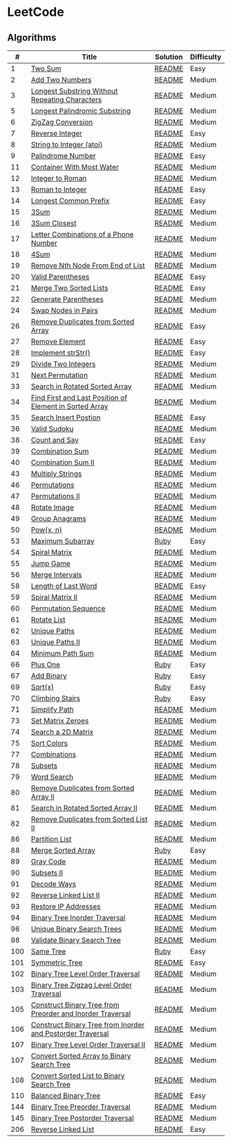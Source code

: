 # LeetCode 
## Algorithms

| # | Title | Solution | Difficulty |
|---| ----- | -------- | ---------- |
|1|[Two Sum](https://leetcode.com/problems/two-sum/description/)|[README](./algorithms/two_sum)|Easy|
|2|[Add Two Numbers](https://leetcode.com/problems/add-two-numbers/description/)|[README](./algorithms/add_two_numbers)|Medium|
|3|[Longest Substring Without Repeating Characters](https://leetcode.com/problems/longest-substring-without-repeating-characters/description/)|[README](./algorithms/longest_substring_without_repeating_characters)|Medium|
|5|[Longest Palindromic Substring](https://leetcode.com/problems/longest-palindromic-substring/description/)|[README](./algorithms/longest_palindromic_substring)|Medium|
|6|[ZigZag Conversion](https://leetcode.com/problems/zigzag-conversion/description/)|[README](./algorithms/zigzag_conversion)|Medium|
|7|[Reverse Integer](https://leetcode.com/problems/reverse-integer/description/)|[README](./algorithms/reverse_integer)|Easy|
|8|[String to Integer (atoi)](https://leetcode.com/problems/string-to-integer-atoi/description/)|[README](./algorithms/string_to_integer_atoi)|Medium|
|9|[Palindrome Number](https://leetcode.com/problems/palindrome-number/description/)|[README](./algorithms/palindrome_number)|Easy|
|11|[Container With Most Water](https://leetcode.com/problems/container-with-most-water/description/)|[README](./algorithms/container_with_most_water)|Medium|
|12|[Integer to Roman](https://leetcode.com/problems/integer-to-roman/description/)|[README](./algorithms/integer_to_roman)|Medium|
|13|[Roman to Integer](https://leetcode.com/problems/roman-to-integer/description/)|[README](./algorithms/roman_to_integer)|Easy|
|14|[Longest Common Prefix](https://leetcode.com/problems/longest-common-prefix/description/)|[README](./algorithms/longest_common_prefix)|Easy|
|15|[3Sum](https://leetcode.com/problems/3sum/description/)|[README](./algorithms/three_sum)|Medium|
|16|[3Sum Closest](https://leetcode.com/problems/3sum-closest/description/)|[README](./algorithms/three_sum_closest)|Medium|
|17|[Letter Combinations of a Phone Number](https://leetcode.com/problems/letter-combinations-of-a-phone-number/description/)|[README](./algorithms/letter_combinations_of_a_phone_number)|Medium|
|18|[4Sum](https://leetcode.com/problems/4sum/description/)|[README](./algorithms/four_sum)|Medium|
|19|[Remove Nth Node From End of List](https://leetcode.com/problems/remove-nth-node-from-end-of-list/description/)|[README](./algorithms/remove_nth_from_end_of_list)|Medium|
|20|[Valid Parentheses](https://leetcode.com/problems/valid-parentheses/description/)|[README](./algorithms/valid_parentheses)|Easy|
|21|[Merge Two Sorted Lists](https://leetcode.com/problems/merge-two-sorted-lists/description/)|[README](./algorithms/merge_two_sorted_lists)|Easy|
|22|[Generate Parentheses](https://leetcode.com/problems/generate-parentheses/description/)|[README](./algorithms/generate_parentheses)|Medium|
|24|[Swap Nodes in Pairs](https://leetcode.com/problems/swap-nodes-in-pairs/description/)|[README](./algorithms/swap_nodes_in_pairs)|Medium|
|26|[Remove Duplicates from Sorted Array](https://leetcode.com/problems/remove-duplicates-from-sorted-array/description/)|[README](./algorithms/remove_duplicates_from_sorted_array)|Easy|
|27|[Remove Element](https://leetcode.com/problems/remove-element/description/)|[README](./algorithms/remove_element)|Easy|
|28|[Implement strStr()](https://leetcode.com/problems/impelement-strstr/description/)|[README](./algorithms/implement_strstr)|Easy|
|29|[Divide Two Integers](https://leetcode.com/problems/divide-tow-integers/description/)|[README](./algorithms/divide_two_integers)|Medium|
|31|[Next Permutation](https://leetcode.com/problems/next-permutation/description/)|[README](./algorithms/next_permutation)|Medium|
|33|[Search in Rotated Sorted Array](https://leetcode.com/problems/search-in-rotated-sorted-array/description/)|[README](./algorithms/search_in_rotated_sorted_array)|Medium|
|34|[Find First and Last Position of Element in Sorted Array](https://leetcode.com/problems/find-first-and-last-position-of-element-in-sorted-array/description/)|[README](./algorithms/find_first_and_last_position_of_element_in_sorted_array)|Medium|
|35|[Search Insert Postion](https://leetcode.com/problems/search-insert-position/description/)|[README](./algorithms/search_insert_position)|Easy|
|36|[Valid Sudoku](https://leetcode.com/problems/valid-sudoku/description/)|[README](./algorithms/valid_sudoku)|Medium|
|38|[Count and Say](https://leetcode.com/problems/count-and-say/description/)|[README](./algorithms/count_and_say)|Easy|
|39|[Combination Sum](https://leetcode.com/problems/combination-sum/description/)|[README](./algorithms/combination_sum)|Medium|
|40|[Combination Sum II](https://leetcode.com/problems/combination-sum-ii/description/)|[README](./algorithms/combination_sum_ii)|Medium|
|43|[Multiply Strings](https://leetcode.com/problems/multiply-strings/description/)|[README](./algorithms/multiply_strings)|Medium|
|46|[Permutations](https://leetcode.com/problems/permutations/description/)|[README](./algorithms/permutations)|Medium|
|47|[Permutations II](https://leetcode.com/problems/permutations-ii/description/)|[README](./algorithms/permutations_ii)|Medium|
|48|[Rotate Image](https://leetcode.com/problems/rotate-image/description/)|[README](./algorithms/rotate_image)|Medium|
|49|[Group Anagrams](https://leetcode.com/problems/group-anagrams/description/)|[README](./algorithms/group_anagrams)|Medium|
|50|[Pow(x, n)](https://leetcode.com/problems/powx-n/description/)|[README](./algorithms/powx_n)|Medium|
|53|[Maximum Subarray](https://leetcode.com/problems/maximum-subarray/description/)|[Ruby](./algorithms/maximum_subarray.rb)|Easy|
|54|[Spiral Matrix](https://leetcode.com/problems/spiral-matrix/description/)|[README](./algorithms/spiral_matrix)|Medium|
|55|[Jump Game](https://leetcode.com/problems/jump-game/description/)|[README](./algorithms/jump_game)|Medium|
|56|[Merge Intervals](https://leetcode.com/problems/merge-intervals/description/)|[README](./algorithms/merge_intervals)|Medium|
|58|[Length of Last Word](https://leetcode.com/problems/length-of-last-word/description/)|[README](./algorithms/length_of_last_word)|Easy|
|59|[Spiral Matrix II](https://leetcode.com/problems/spiral-matrix-ii/description/)|[README](./algorithms/spiral_matrix_ii)|Medium|
|60|[Permutation Sequence](https://leetcode.com/problems/permutation-sequence/description/)|[README](./algorithms/permutation_sequence)|Medium|
|61|[Rotate List](https://leetcode.com/problems/rotate-list/description/)|[README](./algorithms/rotate_list)|Medium|
|62|[Unique Paths](https://leetcode.com/problems/unique-paths/description/)|[README](./algorithms/unique_paths)|Medium|
|63|[Unique Paths II](https://leetcode.com/problems/unique-paths-ii/description/)|[README](./algorithms/unique_paths_ii)|Medium|
|64|[Minimum Path Sum](https://leetcode.com/problems/minimum-path-sum/description/)|[README](./algorithms/minimum_path_sum)|Medium|
|66|[Plus One](https://leetcode.com/problems/plus-one/description/)|[Ruby](./algorithms/plus_one.rb)|Easy|
|67|[Add Binary](https://leetcode.com/problems/add-binary/description/)|[Ruby](./algorithms/add_binary.rb)|Easy|
|69|[Sqrt(x)](https://leetcode.com/problems/sqrtx/description/)|[Ruby](./algorithms/sqrtx.rb)|Easy|
|70|[Climbing Stairs](https://leetcode.com/problems/climbing-stairs/description/)|[Ruby](./algorithms/climbing_stairs.rb)|Easy|
|71|[Simplify Path](https://leetcode.com/problems/simplify-path/description/)|[README](./algorithms/simplify_path)|Medium|
|73|[Set Matrix Zeroes](https://leetcode.com/problems/set-matrix-zeroes/description/)|[README](./algorithms/set_matrix_zeroes)|Medium|
|74|[Search a 2D Matrix](https://leetcode.com/problems/search-a-2d-matrix/description/)|[README](./algorithms/search_a_2d_matrix)|Medium|
|75|[Sort Colors](https://leetcode.com/problems/sort-colors/description/)|[README](./algorithms/sort_colors)|Medium|
|77|[Combinations](https://leetcode.com/problems/combinations/description/)|[README](./algorithms/combinations)|Medium|
|78|[Subsets](https://leetcode.com/problems/subsets/description/)|[README](./algorithms/subsets)|Medium|
|79|[Word Search](https://leetcode.com/problems/word-search/description/)|[README](./algorithms/word_search)|Medium|
|80|[Remove Duplicates from Sorted Array II](https://leetcode.com/problems/remove-duplicates-from-sorted-array-ii/description/)|[README](./algorithms/remove_duplicates_from_sorted_array_ii)|Medium|
|81|[Search in Rotated Sorted Array II](https://leetcode.com/problems/search-in-rotated-sorted-array-ii/description/)|[README](./algorithms/search_in_rotated_sorted_array_ii)|Medium|
|82|[Remove Duplicates from Sorted List II](https://leetcode.com/problems/remove-duplicates-from-sorted-list-ii/description/)|[README](./algorithms/remove_duplicates_from_sorted_list_ii)|Medium|
|86|[Partition List](https://leetcode.com/problems/partition-list/description/)|[README](./algorithms/partition_list)|Medium|
|88|[Merge Sorted Array](https://leetcode.com/problems/merge-sorted-array/description/)|[Ruby](./algorithms/merge_sorted_array.rb)|Easy|
|89|[Gray Code](https://leetcode.com/problems/gray-code/description/)|[README](./algorithms/gray_code)|Medium|
|90|[Subsets II](https://leetcode.com/problems/subsets-ii/description/)|[README](./algorithms/subsets_ii)|Medium|
|91|[Decode Ways](https://leetcode.com/problems/decode-ways/description/)|[README](./algorithms/decode_ways)|Medium|
|92|[Reverse Linked List II](https://leetcode.com/problems/reverse-linked-list-ii/description/)|[README](./algorithms/reverse_linked_list_ii)|Medium|
|93|[Restore IP Addresses](https://leetcode.com/problems/restore-ip-addresses/description/)|[README](./algorithms/restore_ip_addresses)|Medium|
|94|[Binary Tree Inorder Traversal](https://leetcode.com/problems/binary-tree-inorder-traversal/description/)|[README](./algorithms/binary_tree_inorder_traversal)|Medium|
|96|[Unique Binary Search Trees](https://leetcode.com/problems/unique-binary-search-trees/description/)|[README](./algorithms/unique_binary_search_trees)|Medium|
|98|[Validate Binary Search Tree](https://leetcode.com/problems/validate-binary-search-tree/description/)|[README](./algorithms/validate_binary_search_tree)|Medium|
|100|[Same Tree](https://leetcode.com/problems/same-tree/description/)|[Ruby](./algorithms/same_tree.rb)|Easy|
|101|[Symmetric Tree](https://leetcode.com/problems/symmetric-tree/description/)|[README](./algorithms/symmetric_tree)|Easy|
|102|[Binary Tree Level Order Traversal](https://leetcode.com/problems/binary-tree-level-order-traversal/description/)|[README](./algorithms/binary_tree_level_order_traversal)|Medium|
|103|[Binary Tree Zigzag Level Order Traversal](https://leetcode.com/problems/binary-tree-zigzag-level-order-traversal/description/)|[README](./algorithms/binary_tree_zigzag_level_order_traversal)|Medium|
|105|[Construct Binary Tree from Preorder and Inorder Traversal](https://leetcode.com/problems/construct-binary-tree-from-preorder-and-inorder-traversal/description/)|[README](./algorithms/construct_binary_tree_from_preorder_and_inorder_traversal)|Medium|
|106|[Construct Binary Tree from Inorder and Postorder Traversal](https://leetcode.com/problems/construct-binary-tree-from-inorder-and-postorder-traversal/description/)|[README](./algorithms/construct_binary_tree_from_inorder_and_postorder_traversal)|Medium|
|107|[Binary Tree Level Order Traversal II](https://leetcode.com/problems/binary-tree-level-order-traversal-ii/description/)|[README](./algorithms/binary_tree_level_order_traversal_ii)|Medium|
|107|[Convert Sorted Array to Binary Search Tree](https://leetcode.com/problems/convert-sorted-array-to-binary-search-tree/description/)|[README](./algorithms/convert_sorted_array_to_binary_search_tree)|Medium|
|108|[Convert Sorted List to Binary Search Tree](https://leetcode.com/problems/convert-sorted-list-to-binary-search-tree/description/)|[README](./algorithms/convert_sorted_list_to_binary_search_tree)|Medium|
|110|[Balanced Binary Tree](https://leetcode.com/problems/balanced-binary-tree/description/)|[README](./algorithms/balanced_binary_tree)|Easy|
|144|[Binary Tree Preorder Traversal](https://leetcode.com/problems/binary-tree-preorder-traversal/description/)|[README](./algorithms/binary_tree_preorder_traversal)|Medium|
|145|[Binary Tree Postorder Traversal](https://leetcode.com/problems/binary-tree-postorder-traversal/description/)|[README](./algorithms/binary_tree_postorder_traversal)|Medium|
|206|[Reverse Linked List](https://leetcode.com/problems/reverse-linked-list/description/)|[README](./algorithms/reverse_linked_list)|Easy|
